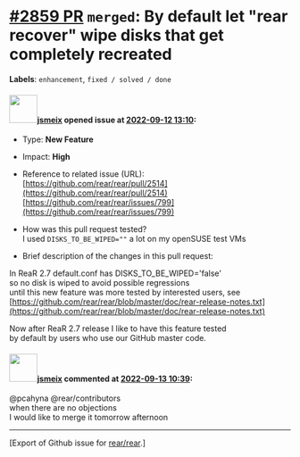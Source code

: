 [\#2859 PR](https://github.com/rear/rear/pull/2859) `merged`: By default let "rear recover" wipe disks that get completely recreated
====================================================================================================================================

**Labels**: `enhancement`, `fixed / solved / done`

#### <img src="https://avatars.githubusercontent.com/u/1788608?u=925fc54e2ce01551392622446ece427f51e2f0ce&v=4" width="50">[jsmeix](https://github.com/jsmeix) opened issue at [2022-09-12 13:10](https://github.com/rear/rear/pull/2859):

-   Type: **New Feature**

-   Impact: **High**

-   Reference to related issue (URL):  
    [https://github.com/rear/rear/pull/2514](https://github.com/rear/rear/pull/2514)  
    [https://github.com/rear/rear/issues/799](https://github.com/rear/rear/issues/799)

-   How was this pull request tested?  
    I used `DISKS_TO_BE_WIPED=""` a lot on my openSUSE test VMs

-   Brief description of the changes in this pull request:

In ReaR 2.7 default.conf has DISKS\_TO\_BE\_WIPED='false'  
so no disk is wiped to avoid possible regressions  
until this new feature was more tested by interested users, see  
[https://github.com/rear/rear/blob/master/doc/rear-release-notes.txt](https://github.com/rear/rear/blob/master/doc/rear-release-notes.txt)

Now after ReaR 2.7 release I like to have this feature tested  
by default by users who use our GitHub master code.

#### <img src="https://avatars.githubusercontent.com/u/1788608?u=925fc54e2ce01551392622446ece427f51e2f0ce&v=4" width="50">[jsmeix](https://github.com/jsmeix) commented at [2022-09-13 10:39](https://github.com/rear/rear/pull/2859#issuecomment-1245225257):

@pcahyna @rear/contributors  
when there are no objections  
I would like to merge it tomorrow afternoon

------------------------------------------------------------------------

\[Export of Github issue for
[rear/rear](https://github.com/rear/rear).\]
